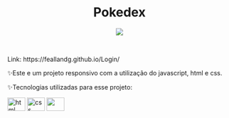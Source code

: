 <h1 align="center"> Pokedex </h1>
<p align="center"><img src="http://img.shields.io/static/v1?label=STATUS&message=EM%20DESENVOLVIMENTO&color=GREEN&style=for-the-badge"/></p>
<br>
<p>Link: https://feallandg.github.io/Login/</p>
<p>✨Este e um projeto responsivo com a utilização do javascript, html e css. </p>
<div class="icon">
<p>✨Tecnologias utilizadas para esse projeto:</p>
<img align=center alt="html" width=40 height=30 src="https://cdn.jsdelivr.net/gh/devicons/devicon/icons/html5/html5-original.svg">
<img align=center alt="css" width=40 height=30 src="https://cdn.jsdelivr.net/gh/devicons/devicon/icons/css3/css3-original.svg">
<img align=center width=40 height=30 src="https://cdn.jsdelivr.net/gh/devicons/devicon/icons/javascript/javascript-original.svg" />
</div>
